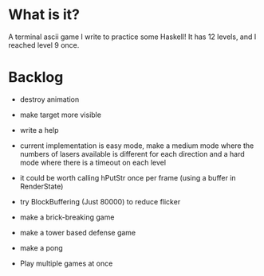 # What is it?

A terminal ascii game I write to practice some Haskell! It has 12 levels, and I reached level 9 once.

# Backlog

- destroy animation
- make target more visible

- write a help
- current implementation is easy mode, make a medium mode where the
numbers of lasers available is different for each direction
and a hard mode where there is a timeout on each level

- it could be worth calling hPutStr once per frame (using a buffer in RenderState)
- try BlockBuffering (Just 80000) to reduce flicker

- make a brick-breaking game
- make a tower based defense game
- make a pong

- Play multiple games at once
